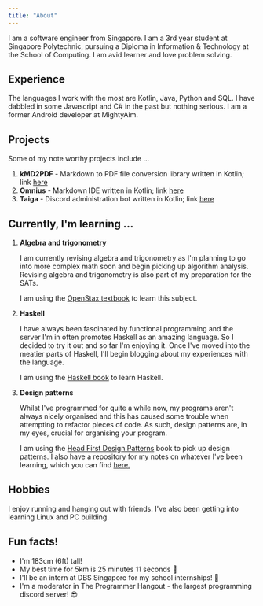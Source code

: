 ```yaml
---
title: "About"
---
```


I am a software engineer from Singapore. I am a 3rd year student at Singapore Polytechnic, pursuing a Diploma in 
Information & Technology at the School of Computing. I am avid learner and love problem solving. 

## Experience
The languages I work with the most are Kotlin, Java, Python and SQL. I have dabbled in some Javascript and C# in the 
past but nothing serious. I am a former Android developer at MightyAim.

## Projects
Some of my note worthy projects include ...

1. **kMD2PDF** - Markdown to PDF file conversion library written in Kotlin; link [here](https://github.com/omnius-project/kMD2PDF)
2. **Omnius** - Markdown IDE written in Kotlin; link [here](https://github.com/omnius-project/Omnius)
3. **Taiga** - Discord administration bot written in Kotlin; link [here](https://github.com/woojiahao/Taiga)

## Currently, I'm learning ...
1. **Algebra and trigonometry** 
   
   I am currently revising algebra and trigonometry as I'm planning to go into more complex math soon and begin picking
   up algorithm analysis. Revising algebra and trigonometry is also part of my preparation for the SATs.

   I am using the [OpenStax textbook](https://openstax.org/details/books/algebra-and-trigonometry) to learn this 
   subject.

2. **Haskell**
   
   I have always been fascinated by functional programming and the server I'm in often promotes Haskell as an amazing
   language. So I decided to try it out and so far I'm enjoying it. Once I've moved into the meatier parts of Haskell,
   I'll begin blogging about my experiences with the language.

   I am using the [Haskell book](http://haskellbook.com) to learn Haskell.

3. **Design patterns**
   
   Whilst I've programmed for quite a while now, my programs aren't always nicely organised and this has caused some 
   trouble when attempting to refactor pieces of code. As such, design patterns are, in my eyes, crucial for organising
   your program. 

   I am using the [Head First Design Patterns](https://www.amazon.com/Head-First-Design-Patterns-Brain-Friendly/dp/0596007124) book to pick up design patterns. I also have a repository for my notes on whatever I've been learning, 
   which you can find [here.](https://github.com/woojiahao/design-patterns)

## Hobbies 
I enjoy running and hanging out with friends. I've also been getting into learning Linux and PC building.

## Fun facts!
- I'm 183cm (6ft) tall!
- My best time for 5km is 25 minutes 11 seconds 🏃
- I'll be an intern at DBS Singapore for my school internships! 🤵
- I'm a moderator in The Programmer Hangout - the largest programming discord server! 😎